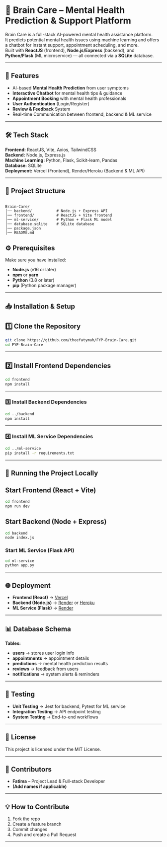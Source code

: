 # 🧠 Brain Care – Mental Health Prediction & Support Platform

Brain Care is a full-stack AI-powered mental health assistance platform.  
It predicts potential mental health issues using machine learning and offers a chatbot for instant support, appointment scheduling, and more.  
Built with **ReactJS** (frontend), **Node.js/Express** (backend), and **Python/Flask** (ML microservice) — all connected via a **SQLite** database.

---

## 📌 Features
- AI-based **Mental Health Prediction** from user symptoms
- **Interactive Chatbot** for mental health tips & guidance
- **Appointment Booking** with mental health professionals
- **User Authentication** (Login/Register)
- **Review & Feedback** System
- Real-time Communication between frontend, backend & ML service

---

## 🛠 Tech Stack

**Frontend:** ReactJS, Vite, Axios, TailwindCSS  
**Backend:** Node.js, Express.js  
**Machine Learning:** Python, Flask, Scikit-learn, Pandas  
**Database:** SQLite  
**Deployment:** Vercel (Frontend), Render/Heroku (Backend & ML API)

---

## 📂 Project Structure
```

Brain-Care/
│── backend/           # Node.js + Express API
│── frontend/          # ReactJS + Vite frontend
│── ml-service/        # Python + Flask ML model
│── database.sqlite    # SQLite database
│── package.json
│── README.md

````


## ⚙️ Prerequisites

Make sure you have installed:
- **Node.js** (v16 or later)
- **npm** or **yarn**
- **Python** (3.8 or later)
- **pip** (Python package manager)

---

## 📥 Installation & Setup

## 1️⃣ Clone the Repository
```bash
git clone https://github.com/theefatymah/FYP-Brain-Care.git
cd FYP-Brain-Care
````

---

## 2️⃣ Install Frontend Dependencies

```bash
cd frontend
npm install
```

---

### 3️⃣ Install Backend Dependencies

```bash
cd ../backend
npm install
```

---

### 4️⃣ Install ML Service Dependencies

```bash
cd ../ml-service
pip install -r requirements.txt
```

---

## 🚀 Running the Project Locally

## Start Frontend (React + Vite)

```bash
cd frontend
npm run dev
```

## Start Backend (Node + Express)

```bash
cd backend
node index.js
```

### Start ML Service (Flask API)

```bash
cd ml-service
python app.py
```

---

## 🌐 Deployment

* **Frontend (React)** → [Vercel](https://vercel.com/)
* **Backend (Node.js)** → [Render](https://render.com/) or [Heroku](https://www.heroku.com/)
* **ML Service (Flask)** → [Render](https://render.com/)

---

## 📊 Database Schema

**Tables:**

* **users** → stores user login info
* **appointments** → appointment details
* **predictions** → mental health prediction results
* **reviews** → feedback from users
* **notifications** → system alerts & reminders

---

## 🧪 Testing

* **Unit Testing** → Jest for backend, Pytest for ML service
* **Integration Testing** → API endpoint testing
* **System Testing** → End-to-end workflows

---

## 📜 License

This project is licensed under the MIT License.

---

## 🤝 Contributors

* **Fatima** – Project Lead & Full-stack Developer
* **(Add names if applicable)**

---

## 💡 How to Contribute

1. Fork the repo
2. Create a feature branch
3. Commit changes
4. Push and create a Pull Request

---



